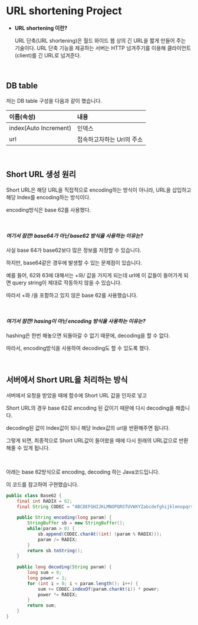 
# URL shortening Project

- **URL shortening 이란?**

  URL 단축(URL shortening)은 월드 와이드 웹 상의 긴 URL을 짧게 만들어 주는 기술이다. URL 단축 기능을 제공하는 서버는 HTTP 넘겨주기를 이용해 클라이언트(client)를 긴 URL로 넘겨준다.

<br/>

## DB table

저는 DB table 구성을 다음과 같이 했습니다.

| 이름(속성)            | 내용                      |
| :-------------------- | :------------------------- |
| index(Auto Increment) | 인덱스                    |
| url                   | 접속하고자하는 Url의 주소 |



<br/>

## Short URL 생성 원리

Short URL은 해당 URL을 직접적으로 encoding하는 방식이 아니라, URL을 삽입하고 해당 Index를 encoding하는 방식이다.

encoding방식은 base 62를 사용했다.

<br/>

#### *여기서 잠깐! base64가 아닌 base62 방식을 사용하는 이유는?*

사실 base 64가 base62보다 많은 정보를 저장할 수 있습니다.

하지만, base64같은 경우에 발생할 수 있는 문제점이 있습니다.

예를 들어, 62와 63에 대해서는 +와/ 값을 가지게 되는데 url에 이 값들이 들어가게 되면 query string이 제대로 작동하지 않을 수 있습니다.

따라서 +와 /을 포함하고 있지 않은 base 62를 사용했습니다.

<br/>

#### *여기서 잠깐! hasing이 아닌 encoding 방식을 사용하는 이유는?*

hashing은 한번 해놓으면 되돌아갈 수 없기 때문에, decoding을 할 수 없다.

따라서, encoding방식을 사용하여 decoding도 할 수 있도록 했다.


<br/>

## 서버에서 Short URL을 처리하는 방식

서버에서 요청을 받았을 때에 함수에 Short URL 값을 인자로 넣고

Short URL의 경우 base 62로 encoding 된 값이기 때문에 다시 decoding을 해줍니다.

decoding된 값이 Index값이 되니 해당 Index값의 url을 반환해주면 됩니다.

그렇게 되면, 최종적으로 Short URL값이 들어왔을 때에 다시 원래의 URL값으로 반환해줄 수 있게 됩니다.

<br/>

아래는 base 62방식으로 encoding, decoding 하는 Java코드입니다.

이 코드를 참고하여 구현했습니다.

```java
public class Base62 {
	final int RADIX = 62;
	final String CODEC = "ABCDEFGHIJKLMNOPQRSTUVWXYZabcdefghijklmnopqrstuvwxyz0123456789";
	
	public String encoding(long param) {
		StringBuffer sb = new StringBuffer();
		while(param > 0) {
			sb.append(CODEC.charAt((int) (param % RADIX)));
			param /= RADIX;
		}
		return sb.toString();
	}
	
	public long decoding(String param) {
		long sum = 0;
		long power = 1;
		for (int i = 0; i < param.length(); i++) {
			sum += CODEC.indexOf(param.charAt(i)) * power;
			power *= RADIX;
		}
		return sum;
	}
}

